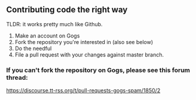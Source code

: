 ## Contributing code the right way 

TLDR: it works pretty much like Github.

1. Make an account on Gogs
2. Fork the repository you're interested in (also see below)
3. Do the needful
4. File a pull request with your changes against master branch.

### If you can't fork the repository on Gogs, please see this forum thread:

https://discourse.tt-rss.org/t/pull-requests-gogs-spam/1850/2


